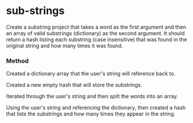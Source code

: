 # sub-strings

<p>Create a substring project that takes a word as the first argument and then an array of valid substrings (dictionary) as the second argument.  It should return a hash listing each substring (case insensitive) that was found in the original string and how many times it was found.</p>

<h3>Method</h3>

<p>Created a dictionary array that the user's string will reference back to.</p>
<p>Created a new empty hash that will store the substrings.</p>
<p>Iterated through the user's string and then split the words into an array.</p>
<p>Using the user's string and referencing the dictionary, then created a hash that lists the substrings and how many times they appear in the string.</p>

